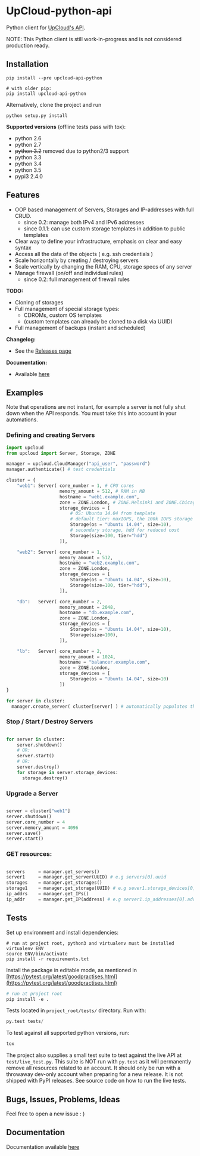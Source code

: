 # UpCloud-python-api
Python client for [UpCloud's API](https://www.upcloud.com/documentation/api/).

NOTE: This Python client is still work-in-progress and is not considered production ready.

## Installation

```
pip install --pre upcloud-api-python

# with older pip:
pip install upcloud-api-python
```

Alternatively, clone the project and run
```
python setup.py install
```

**Supported versions** (offline tests pass with tox):

* python 2.6
* python 2.7
* <del>python 3.2</del> removed due to python2/3 support
* python 3.3
* python 3.4
* python 3.5
* pypi3  2.4.0

## Features
* OOP based management of Servers, Storages and IP-addresses with full CRUD.
	* since 0.2: manage both IPv4 and IPv6 addresses
	* since 0.1.1: can use custom storage templates in addition to public templates
* Clear way to define your infrastructure, emphasis on clear and easy syntax
* Access all the data of the objects ( e.g. ssh credentials )
* Scale horizontally by creating / destroying servers
* Scale vertically by changing the RAM, CPU, storage specs of any server
* Manage firewall (on/off and individual rules)
	* since 0.2: full management of firewall rules

**TODO:**
* Cloning of storages
* Full management of special storage types:
  * CDROMs, custom OS templates
  * (custom templates can already be cloned to a disk via UUID)
* Full management of backups (instant and scheduled)

**Changelog:**
* See the [Releases page](https://github.com/UpCloudLtd/upcloud-python-api/releases)

**Documentation:**
* Available [here](http://upcloudltd.github.io/upcloud-python-api/)



## Examples

Note that operations are not instant, for example a server is not fully shut down when the API responds.
You must take this into account in your automations.

### Defining and creating Servers

```python
import upcloud
from upcloud import Server, Storage, ZONE

manager = upcloud.CloudManager("api_user", "password")
manager.authenticate() # test credentials

cluster = {
	"web1": Server( core_number = 1, # CPU cores
					memory_amount = 512, # RAM in MB
					hostname = "web1.example.com",
					zone = ZONE.London, # ZONE.Helsinki and ZONE.Chicago available also
					storage_devices = [
				        # OS: Ubuntu 14.04 from template
				        # default tier: maxIOPS, the 100k IOPS storage backend
						Storage(os = "Ubuntu 14.04", size=10),
						# secondary storage, hdd for reduced cost
						Storage(size=100, tier="hdd")
					]),

	"web2": Server( core_number = 1,
					memory_amount = 512,
					hostname = "web2.example.com",
					zone = ZONE.London,
					storage_devices = [
						Storage(os = "Ubuntu 14.04", size=10),
						Storage(size=100, tier="hdd"),
					]),

	"db":	Server( core_number = 2,
					memory_amount = 2048,
					hostname = "db.example.com",
					zone = ZONE.London,
					storage_devices = [
						Storage(os = "Ubuntu 14.04", size=10),
						Storage(size=100),
					]),

	"lb":	Server( core_number = 2,
					memory_amount = 1024,
					hostname = "balancer.example.com",
					zone = ZONE.London,
					storage_devices = [
						Storage(os = "Ubuntu 14.04", size=10)
					])
}

for server in cluster:
  manager.create_server( cluster[server] ) # automatically populates the Server objects with data from API

```

### Stop / Start / Destroy Servers
```python

for server in cluster:
	server.shutdown()
	# OR:
	server.start()
	# OR:
	server.destroy()
	for storage in server.storage_devices:
	  storage.destroy()

```

### Upgrade a Server
```python

server = cluster["web1"]
server.shutdown()
server.core_number = 4
server.memory_amount = 4096
server.save()
server.start()

```

### GET resources:
```python

servers     = manager.get_servers()
server1     = manager.get_server(UUID) # e.g servers[0].uuid
storages    = manager.get_storages()
storage1    = manager.get_storage(UUID) # e.g sever1.storage_devices[0].uuid
ip_addrs    = manager.get_IPs()
ip_addr     = manager.get_IP(address) # e.g server1.ip_addresses[0].address

```

## Tests

Set up environment and install dependencies:

```
# run at project root, python3 and virtualenv must be installed
virtualenv ENV
source ENV/bin/activate
pip install -r requirements.txt
```

Install the package in editable mode, as mentioned in
[https://pytest.org/latest/goodpractises.html](https://pytest.org/latest/goodpractises.html)

```python
# run at project root
pip install -e .
```

Tests located in `project_root/tests/` directory. Run with:

```python
py.test tests/
```

To test against all supported python versions, run:

```python
tox
```

The project also supplies a small test suite to test against the live API at `test/live_test.py`. This suite is NOT run with `py.test` as it will permanently remove all resources related to an account. It should only be run with a throwaway dev-only account when preparing for a new release. It is not shipped with PyPI releases. See source code on how to run the live tests.

## Bugs, Issues, Problems, Ideas

Feel free to open a new issue : )

## Documentation

Documentation available [here](http://upcloudltd.github.io/upcloud-python-api/)
